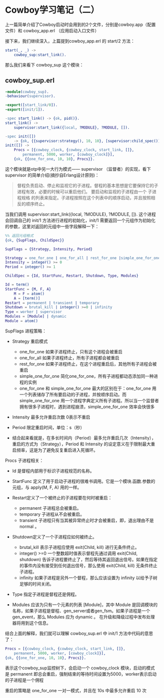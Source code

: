 Cowboy学习笔记（二）
===

上一篇简单介绍了Cowboy启动时会用到的2个文件，分别是cowboy.app（配置文件）和 cowboy_app.erl （应用启动入口文件）

接下来，我们继续深入，上篇提到cowboy_app.erl 的 start/2 方法：

``` erlang
start(_, _) ->
    cowboy_sup:start_link().
```

那么我们来看下 cowboy_sup 这个模块：

cowboy_sup.erl
---

``` erlang
-module(cowboy_sup).
-behaviour(supervisor).

-export([start_link/0]).
-export([init/1]).

-spec start_link() -> {ok, pid()}.
start_link() ->
    supervisor:start_link({local, ?MODULE}, ?MODULE, []).

-spec init([])
    -> {ok, {{supervisor:strategy(), 10, 10}, [supervisor:child_spec()]}}.
init([]) ->
    Procs = [{cowboy_clock, {cowboy_clock, start_link, []},
        permanent, 5000, worker, [cowboy_clock]}],
    {ok, {{one_for_one, 10, 10}, Procs}}.
```

这个模块就是otp中另一大行为模式—— supervisor （监督者）的实现，看下 supervisor 的简单介绍(摘抄自Erlang设计原则)：

> 督程负责启动、停止和监视它的子进程。督程的基本思想是它要保持它的子进程有效，必要的时候可以重启他们。
> 要启动和监视的子进程由一个 子进程规格 的列表来指定。子进程按照在这个列表中的顺序启动，并且按照相反的顺序终止。

当我们调用 supervisor:start_link({local, ?MODULE}, ?MODULE, []). 这个进程会回调自己的 init/1 方法进行进程的初始化，init/1 需要返回一个元组作为初始化的参数，这里对返回的元组中一些字段解释一下：

``` erlang
%% 返回元组格式
{ok, {SupFlags, ChildSpec}}

SupFlags = {Strategy, Intensity, Period}

Strategy = one_for_one | one_for_all | rest_for_one |simple_one_for_one
Intensity = integer() >= 0
Period = integer() >= 1

ChildSpec = {Id, StartFunc, Restart, Shutdown, Type, Modules}

Id = term()
StartFunc = {M, F, A}
    M = F = atom()
    A = [term()]
Restart = permanent | transient | temporary
Shutdown = brutal_kill | integer() >=0 | infinity
Type = worker | supervisor
Modules = [Module] | dynamic
Module = atom()
```

SupFlags 进程策略：

* Strategy 重启模式

  * one_for_one 如果子进程终止，只有这个进程会被重启
  * one_for_all 如果子进程终止，所有子进程都会被重启
  * rest_for_one 如果子进程终止，在这个进程重启后，其他所有子进程会被重启
  * simple_one_for_one 简化one_for_one，所有子进程都动态添加同一种进程的实例
  * one_for_one 和 simple_one_for_one 最大的区别在于：one_for_one 用一个列表储存了所有要启动的子进程，并按顺序启动。而simple_one_for_one 用一个进程字典定义所有子进程。所以当一个监督者拥有很多子进程时，遇到进程崩溃，simple_one_for_one 效率会快很多

* Intensity 最多允许重启次数 0表示不重启

* Period 限定重启时间，单位：s（秒）

* 结合起来看就是，在多长时间内（Period）最多允许重启几次（Intensity），重启的方式为（Strategy），Period 和 Intensity 的设定意义在于限制最大重启频率，这是为了避免反复重启进入死循环。

Procs 子进程相关：

* Id 是督程内部用于标识子进程规范的名称。

* StartFunc 定义了用于启动子进程的很难书调用。它是一个模块.函数.参数的元组，与 apply(M, F, A) 用的一样。

* Restart定义了一个被终止的子进程要在何时被重启：

  * permanent 子进程总会被重启。
  * temporary 子进程从不会被重启。
  * transient 子进程只有当其被异常终止时才会被重启，即，退出理由不是 normal 。

* Shutdown定义了一个子进程应如何被终止。

  * brutal_kill 表示子进程应使用 exit(Child, kill) 进行无条件终止。
  * integer() >=0 一个整数超时值表示督程先通过调用 exit(Child, shutdown) 告诉子进程要终止了，然后等待其返回退出信号。如果在指定的事件内没有接受到任何退出信号，那么使用 exit(Child, kill) 无条件终止子进程。
  * infinity 如果子进程是另外一个督程，那么应该设置为 infinity 以给予子树足够的时间关闭。

* Type 指定子进程是督程还是佣程。

* Modules 应该为只有一个元素的列表 [Module]，其中 Module 是回调模块的名称，如果子进程是督程、gen_server或者gen_fsm。如果子进程是一个gen_event，那么 Modules 应为 dynamic 。 在升级和降级过程中发布处理器将用到这个信息。

结合上面的解释，我们就可以理解 cowboy_sup.erl 中 init/1 方法中代码的意思了：

``` erlang
Procs = [{cowboy_clock, {cowboy_clock, start_link, []},
    permanent, 5000, worker, [cowboy_clock]}],
{ok, {{one_for_one, 10, 10}, Procs}}.
```

表示这个cowboy_sup监控树下，会启动一个 cowboy_clock 模块，启动的模式是 permanent 即总会重启，强制结束的等待时间设置为5000，worker表示启动的子进程是一个佣程

重启的策略是 one_for_one 一对一模式，并且在 10s 中最多允许重启 10 次